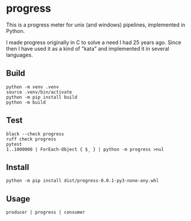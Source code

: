 # progress

This is a progress meter for unix (and windows) pipelines, implemented in Python.

I made progress originally in C to solve a need I had 25 years ago.
Since then I have used it as a kind of "kata" and implemented it in several languages.

## Build

```
python -m venv .venv
source .venv/bin/activate
python -m pip install build
python -m build
```

## Test

```
black --check progress
ruff check progress
pytest
1..1000000 | ForEach-Object { $_ } | python -m progress >nul
```

## Install

```
python -m pip install dist/progress-0.0.1-py3-none-any.whl
```

## Usage
```
producer | progress | consumer
```

